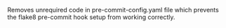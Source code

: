 Removes unrequired code in pre-commit-config.yaml file which prevents the flake8 pre-commit hook setup from working correctly.